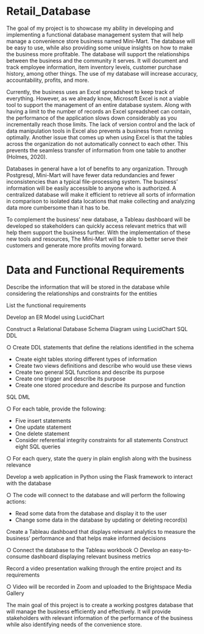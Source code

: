 # Retail_Database

The goal of my project is to showcase my ability in developing and implementing a functional database management system that will help manage a convenience store business named Mini-Mart. The database will be easy to use, while also providing some unique insights on how to make the business more profitable. The database will support the relationships between the business and the community it serves. It will document and track employee information, item inventory levels, customer purchase history, among other things. The use of my database will increase accuracy, accountability, profits, and more. 

Currently, the business uses an Excel spreadsheet to keep track of everything. However, as we already know, Microsoft Excel is not a viable tool to support the management of an entire database system. Along with having a limit to the number of records an Excel spreadsheet can contain, the performance of the application slows down considerably as you incrementally reach those limits. The lack of version control and the lack of data manipulation tools in Excel also prevents a business from running optimally. Another issue that comes up when using Excel is that the tables across the organization do not automatically connect to each other. This prevents the seamless transfer of information from one table to another (Holmes, 2020). 

Databases in general have a lot of benefits to any organization. Through Postgresql, Mini-Mart will have fewer data redundancies and fewer inconsistencies than a typical file-processing system. The business’ information will be easily accessible to anyone who is authorized. A centralized database will make it efficient to retrieve all sorts of information in comparison to isolated data locations that make collecting and analyzing data more cumbersome than it has to be. 

To complement the business’ new database, a Tableau dashboard will be developed so stakeholders can quickly access relevant metrics that will help them support the business further. With the implementation of these new tools and resources, The Mini-Mart will be able to better serve their customers and generate more profits moving forward.



# Data and Functional Requirements

Describe the information that will be stored in the database while considering the relationships and constraints for the entities

List the functional requirements

Develop an ER Model using LucidChart

Construct a Relational Database Schema Diagram using LucidChart SQL DDL

○ Create DDL statements that define the relations identified in the schema

- Create eight tables storing different types of information
- Create two views definitions and describe who would use these views
- Create two general SQL functions and describe its purpose
- Create one trigger and describe its purpose
- Create one stored procedure and describe its purpose and function

SQL DML

○ For each table, provide the following:
- Five insert statements
- One update statement
- One delete statement
- Consider referential integrity constraints for all statements Construct eight SQL queries

○ For each query, state the query in plain english along with the business relevance

Develop a web application in Python using the Flask framework to interact with the database

○ The code will connect to the database and will perform the following actions:
- Read some data from the database and display it to the user
- Change some data in the database by updating or deleting record(s)

Create a Tableau dashboard that displays relevant analytics to measure the business’ performance and that helps make informed decisions

○ Connect the database to the Tableau workbook
○ Develop an easy-to-consume dashboard displaying relevant business metrics

Record a video presentation walking through the entire project and its requirements

○ Video will be recorded in Zoom and uploaded to the Brightspace Media Gallery

The main goal of this project is to create a working postgres database that will manage the business efficiently and effectively. It will provide stakeholders with relevant information of the performance of the business while also identifying needs of the convenience store.
